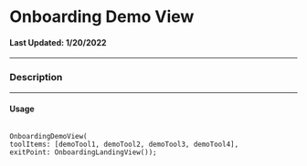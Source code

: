 # Onboarding Demo View
#### Last Updated: 1/20/2022
--------------------

### Description 

--------------------

#### Usage 

~~~

OnboardingDemoView(
toolItems: [demoTool1, demoTool2, demoTool3, demoTool4],
exitPoint: OnboardingLandingView());

~~~
